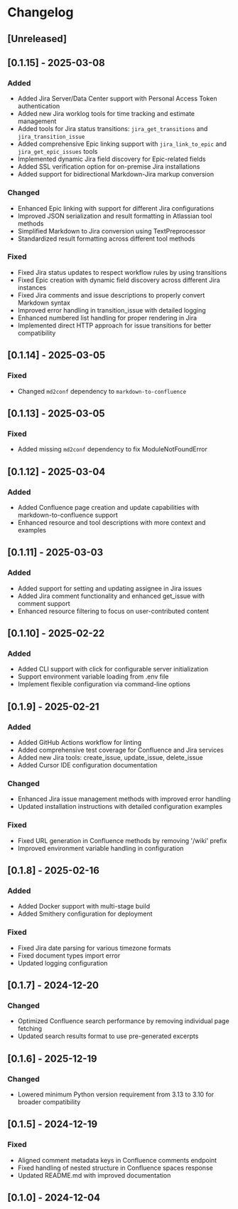 # Changelog

## [Unreleased]

## [0.1.15] - 2025-03-08

### Added
- Added Jira Server/Data Center support with Personal Access Token authentication
- Added new Jira worklog tools for time tracking and estimate management
- Added tools for Jira status transitions: `jira_get_transitions` and `jira_transition_issue`
- Added comprehensive Epic linking support with `jira_link_to_epic` and `jira_get_epic_issues` tools
- Implemented dynamic Jira field discovery for Epic-related fields
- Added SSL verification option for on-premise Jira installations
- Added support for bidirectional Markdown-Jira markup conversion

### Changed
- Enhanced Epic linking with support for different Jira configurations
- Improved JSON serialization and result formatting in Atlassian tool methods
- Simplified Markdown to Jira conversion using TextPreprocessor
- Standardized result formatting across different tool methods

### Fixed
- Fixed Jira status updates to respect workflow rules by using transitions
- Fixed Epic creation with dynamic field discovery across different Jira instances
- Fixed Jira comments and issue descriptions to properly convert Markdown syntax
- Improved error handling in transition_issue with detailed logging
- Enhanced numbered list handling for proper rendering in Jira
- Implemented direct HTTP approach for issue transitions for better compatibility

## [0.1.14] - 2025-03-05

### Fixed
- Changed `md2conf` dependency to `markdown-to-confluence`

## [0.1.13] - 2025-03-05

### Fixed
- Added missing `md2conf` dependency to fix ModuleNotFoundError

## [0.1.12] - 2025-03-04

### Added
- Added Confluence page creation and update capabilities with markdown-to-confluence support
- Enhanced resource and tool descriptions with more context and examples

## [0.1.11] - 2025-03-03

### Added
- Added support for setting and updating assignee in Jira issues
- Added Jira comment functionality and enhanced get_issue with comment support
- Enhanced resource filtering to focus on user-contributed content

## [0.1.10] - 2025-02-22

### Added
- Added CLI support with click for configurable server initialization
- Support environment variable loading from .env file
- Implement flexible configuration via command-line options

## [0.1.9] - 2025-02-21

### Added
- Added GitHub Actions workflow for linting
- Added comprehensive test coverage for Confluence and Jira services
- Added new Jira tools: create_issue, update_issue, delete_issue
- Added Cursor IDE configuration documentation

### Changed
- Enhanced Jira issue management methods with improved error handling
- Updated installation instructions with detailed configuration examples

### Fixed
- Fixed URL generation in Confluence methods by removing '/wiki' prefix
- Improved environment variable handling in configuration

## [0.1.8] - 2025-02-16

### Added
- Added Docker support with multi-stage build
- Added Smithery configuration for deployment

### Fixed
- Fixed Jira date parsing for various timezone formats
- Fixed document types import error
- Updated logging configuration

## [0.1.7] - 2024-12-20

### Changed
- Optimized Confluence search performance by removing individual page fetching
- Updated search results format to use pre-generated excerpts

## [0.1.6] - 2025-12-19

### Changed
- Lowered minimum Python version requirement from 3.13 to 3.10 for broader compatibility

## [0.1.5] - 2024-12-19

### Fixed
- Aligned comment metadata keys in Confluence comments endpoint
- Fixed handling of nested structure in Confluence spaces response
- Updated README.md with improved documentation

## [0.1.0] - 2024-12-04
